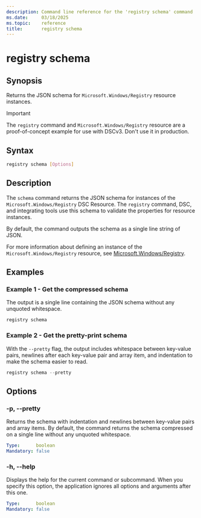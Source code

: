```yaml
---
description: Command line reference for the 'registry schema' command
ms.date:     03/18/2025
ms.topic:    reference
title:       registry schema
---
```


# registry schema

## Synopsis

Returns the JSON schema for `Microsoft.Windows/Registry` resource instances.

> [!IMPORTANT]
> The `registry` command and `Microsoft.Windows/Registry` resource are a proof-of-concept example
> for use with DSCv3. Don't use it in production.

## Syntax

```sh
registry schema [Options]
```

## Description

The `schema` command returns the JSON schema for instances of the `Microsoft.Windows/Registry` DSC
Resource. The `registry` command, DSC, and integrating tools use this schema to validate the
properties for resource instances.

By default, the command outputs the schema as a single line string of JSON.

For more information about defining an instance of the `Microsoft.Windows/Registry` resource, see
[Microsoft.Windows/Registry][01].

## Examples

### Example 1 - Get the compressed schema

<a id="example-1"></a>

The output is a single line containing the JSON schema without any unquoted whitespace.

```powershell
registry schema
```

### Example 2 - Get the pretty-print schema

<a id="example-2"></a>

With the `--pretty` flag, the output includes whitespace between key-value pairs, newlines after
each key-value pair and array item, and indentation to make the schema easier to read.

```powershell
registry schema --pretty
```

## Options

### -p, --pretty

<a id="-p"></a>
<a id="--pretty"></a>

Returns the schema with indentation and newlines between key-value pairs and array items. By
default, the command returns the schema compressed on a single line without any unquoted
whitespace.

```yaml
Type:      boolean
Mandatory: false
```

### -h, --help

<a id="-h"></a>
<a id="--help"></a>

Displays the help for the current command or subcommand. When you specify this option, the
application ignores all options and arguments after this one.

```yaml
Type:      boolean
Mandatory: false
```

<!-- Link references -->
[01]: ../../../resources/microsoft/windows/registry/index.md
